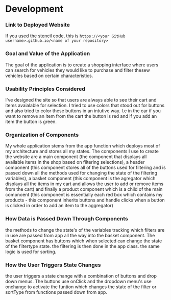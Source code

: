 # Development

### Link to Deployed Website
If you used the stencil code, this is `https://<your GitHub username>.github.io/<name of your repository>`

### Goal and Value of the Application
The goal of the application is to create a shopping interface where users can search for vehicles they would like to purchase and filter thesew vehicles based on  certain characteristics.
### Usability Principles Considered
I've designed the site so that users are always able to see their cart and items avaialable for selection. I tried to use colors that stood out for buttons and also tried to color these buttons in an intutive way. I.e in the car if you want to remove an item from the cart the button is red and if you add an item the button is green.
### Organization of Components
My whole application stems from the app function which deploys most of my architecture and stores all my states. The components I use to create the website are a main component (the component that displays all available items in the shop based on filtering selections), a header component (this component stores all of the buttons used for filtering and is passed down all the methods used for changing the state of the filtering variables), a basket component (this component is the agregator which displays all the items in my cart and allows the user to add or remove items from the cart) and finally a product component which is a child of the main compnoent (this component is essentially each red box which contains my products - this component inherits buttons and handle clicks when a button is clicked in order to add an item to the aggregator)

### How Data is Passed Down Through Components
the methods to change the state's of the variables tracking which filters are in use are passed from app all the way into the basket component. The basket component has buttons which when selected can change the state of the filtertype state. the filtering is then done in the app class. the same logic is used for sorting. 
### How the User Triggers State Changes
the user triggers a state change with a combination of buttons and drop down menus. The buttons use onClick and the dropdown menu's use onchange to activate the funtion which changes the state of the filter or sortType from functions passed down from app.
